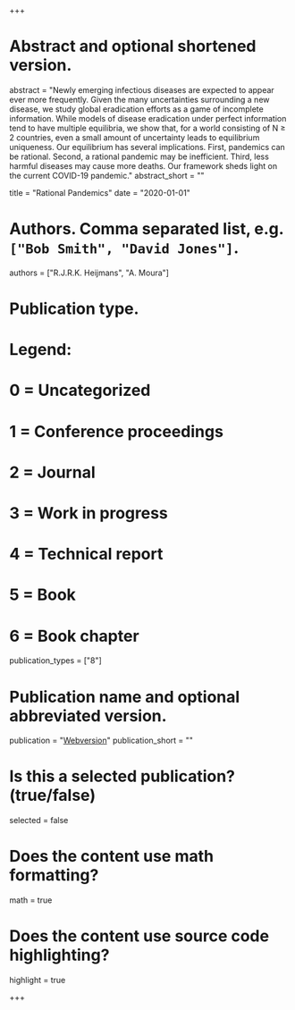 +++
# Abstract and optional shortened version.
abstract = "Newly emerging infectious diseases are expected to appear ever more frequently. Given the many uncertainties surrounding a new disease, we study global eradication efforts as a game of incomplete information. While models of disease eradication under perfect information tend to have multiple equilibria, we show that, for a world consisting of  N ≥ 2 countries, even a small amount of uncertainty leads to equilibrium uniqueness. Our equilibrium has several implications. First, pandemics can be rational. Second, a rational pandemic may be inefficient. Third, less harmful diseases may cause more deaths. Our framework sheds light on the current COVID-19 pandemic."
abstract_short = ""

title = "Rational Pandemics"
date = "2020-01-01"

# Authors. Comma separated list, e.g. `["Bob Smith", "David Jones"]`.
authors = ["R.J.R.K. Heijmans", "A. Moura"]
# Publication type.
# Legend:
# 0 = Uncategorized
# 1 = Conference proceedings
# 2 = Journal
# 3 = Work in progress
# 4 = Technical report
# 5 = Book
# 6 = Book chapter
publication_types = ["8"]

# Publication name and optional abbreviated version.
publication = "[Webversion](https://www.dropbox.com/sh/61uft5xqe5rcf0k/AABjVFjHpbFAnC0ZXhiFeccya?dl=0)"
publication_short = ""

# Is this a selected publication? (true/false)
selected = false


# Does the content use math formatting?
math = true

# Does the content use source code highlighting?
highlight = true

+++

